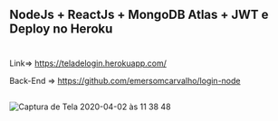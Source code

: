 ## NodeJs + ReactJs + MongoDB Atlas  + JWT e Deploy no Heroku 
#
Link=> https://teladelogin.herokuapp.com/

Back-End => https://github.com/emersomcarvalho/login-node
##
![Captura de Tela 2020-04-02 às 11 38 48](https://user-images.githubusercontent.com/44847239/78262271-b400dc00-74d6-11ea-8d18-19d567549eae.png)


#


#


